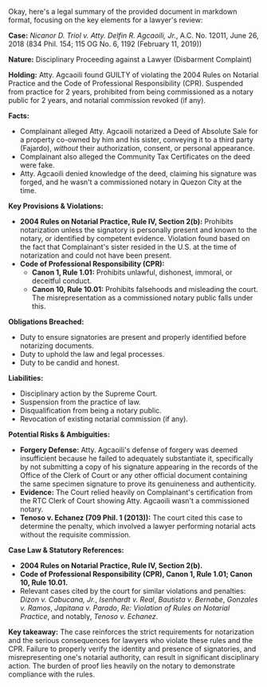 Okay, here's a legal summary of the provided document in markdown format, focusing on the key elements for a lawyer's review:

**Case:** *Nicanor D. Triol v. Atty. Delfin R. Agcaoili, Jr.*, A.C. No. 12011, June 26, 2018 (834 Phil. 154; 115 OG No. 6, 1192 (February 11, 2019))

**Nature:** Disciplinary Proceeding against a Lawyer (Disbarment Complaint)

**Holding:** Atty. Agcaoili found GUILTY of violating the 2004 Rules on Notarial Practice and the Code of Professional Responsibility (CPR). Suspended from practice for 2 years, prohibited from being commissioned as a notary public for 2 years, and notarial commission revoked (if any).

**Facts:**

*   Complainant alleged Atty. Agcaoili notarized a Deed of Absolute Sale for a property co-owned by him and his sister, conveying it to a third party (Fajardo), *without* their authorization, consent, or personal appearance.
*   Complainant also alleged the Community Tax Certificates on the deed were fake.
*   Atty. Agcaoili denied knowledge of the deed, claiming his signature was forged, and he wasn't a commissioned notary in Quezon City at the time.

**Key Provisions & Violations:**

*   **2004 Rules on Notarial Practice, Rule IV, Section 2(b):**  Prohibits notarization unless the signatory is personally present and known to the notary, or identified by competent evidence.  Violation found based on the fact that Complainant's sister resided in the U.S. at the time of notarization and could not have been present.
*   **Code of Professional Responsibility (CPR):**
    *   **Canon 1, Rule 1.01:** Prohibits unlawful, dishonest, immoral, or deceitful conduct.
    *   **Canon 10, Rule 10.01:**  Prohibits falsehoods and misleading the court. The misrepresentation as a commissioned notary public falls under this.

**Obligations Breached:**

*   Duty to ensure signatories are present and properly identified before notarizing documents.
*   Duty to uphold the law and legal processes.
*   Duty to be candid and honest.

**Liabilities:**

*   Disciplinary action by the Supreme Court.
*   Suspension from the practice of law.
*   Disqualification from being a notary public.
*   Revocation of existing notarial commission (if any).

**Potential Risks & Ambiguities:**

*   **Forgery Defense:**  Atty. Agcaoili's defense of forgery was deemed insufficient because he failed to adequately substantiate it, specifically by not submitting a copy of his signature appearing in the records of the Office of the Clerk of Court or any other official document containing the same specimen signature to prove its genuineness and authenticity.
*   **Evidence:**  The Court relied heavily on Complainant's certification from the RTC Clerk of Court showing Atty. Agcaoili wasn't a commissioned notary.
*   **Tenoso v. Echanez (709 Phil. 1 (2013)):** The court cited this case to determine the penalty, which involved a lawyer performing notarial acts without the requisite commission.

**Case Law & Statutory References:**

*   **2004 Rules on Notarial Practice, Rule IV, Section 2(b).**
*   **Code of Professional Responsibility (CPR), Canon 1, Rule 1.01; Canon 10, Rule 10.01.**
*   Relevant cases cited by the court for similar violations and penalties: *Dizon v. Cabucana, Jr.*, *Isenhardt v. Real*, *Bautista v. Bernabe*, *Gonzales v. Ramos*, *Japitana v. Parado*, *Re: Violation of Rules on Notarial Practice*, and notably, *Tenoso v. Echanez*.

**Key takeaway:**  The case reinforces the strict requirements for notarization and the serious consequences for lawyers who violate these rules and the CPR. Failure to properly verify the identity and presence of signatories, and misrepresenting one's notarial authority, can result in significant disciplinary action. The burden of proof lies heavily on the notary to demonstrate compliance with the rules.
